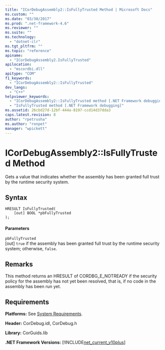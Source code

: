 ```yaml
---
title: "ICorDebugAssembly2::IsFullyTrusted Method | Microsoft Docs"
ms.custom: ""
ms.date: "03/30/2017"
ms.prod: ".net-framework-4.6"
ms.reviewer: ""
ms.suite: ""
ms.technology: 
  - "dotnet-clr"
ms.tgt_pltfrm: ""
ms.topic: "reference"
apiname: 
  - "ICorDebugAssembly2.IsFullyTrusted"
apilocation: 
  - "mscordbi.dll"
apitype: "COM"
f1_keywords: 
  - "ICorDebugAssembly2::IsFullyTrusted"
dev_langs: 
  - "C++"
helpviewer_keywords: 
  - "ICorDebugAssembly2::IsFullyTrusted method [.NET Framework debugging]"
  - "IsFullyTrusted method [.NET Framework debugging]"
ms.assetid: 26cbd27d-12bf-444a-8197-ccd14d37dda3
caps.latest.revision: 8
author: "rpetrusha"
ms.author: "ronpet"
manager: "wpickett"
---
```

# ICorDebugAssembly2::IsFullyTrusted Method
Gets a value that indicates whether the assembly has been granted full trust by the runtime security system.  
  
## Syntax  
  
```  
HRESULT IsFullyTrusted(  
    [out] BOOL *pbFullyTrusted  
);  
```  
  
#### Parameters  
 `pbFullyTrusted`  
 [out] `true` if the assembly has been granted full trust by the runtime security system; otherwise, `false`.  
  
## Remarks  
 This method returns an HRESULT of CORDBG_E_NOTREADY if the security policy for the assembly has not yet been resolved, that is, if no code in the assembly has been run yet.  
  
## Requirements  
 **Platforms:** See [System Requirements](../../../../docs/framework/getting-started/system-requirements.md).  
  
 **Header:** CorDebug.idl, CorDebug.h  
  
 **Library:** CorGuids.lib  
  
 **.NET Framework Versions:** [!INCLUDE[net_current_v10plus](../../../../includes/net-current-v10plus-md.md)]